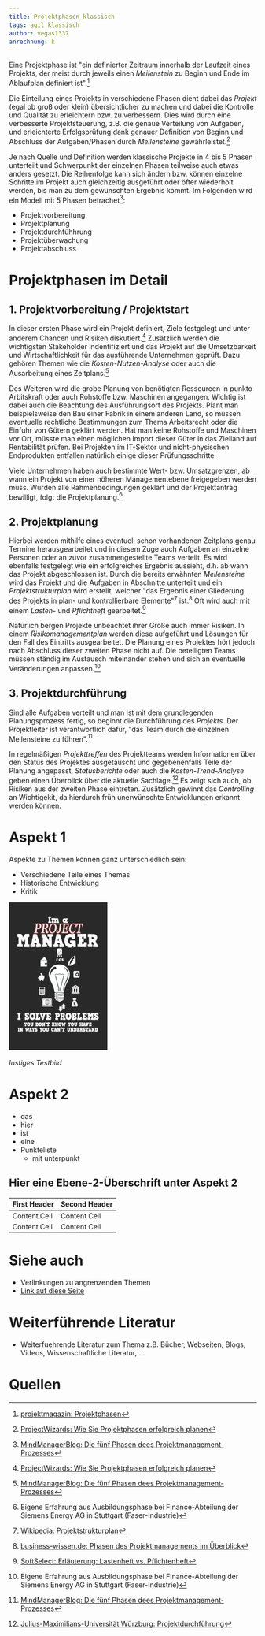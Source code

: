 ```yaml
---
title: Projektphasen_klassisch
tags: agil klassisch
author: vegas1337
anrechnung: k
---
```


Eine Projektphase ist "ein definierter Zeitraum innerhalb der Laufzeit eines Projekts, der meist durch jeweils einen *Meilenstein* zu Beginn und Ende im Ablaufplan definiert ist".[^1]

Die Einteilung eines Projekts in verschiedene Phasen dient dabei das *Projekt* (egal ob groß oder klein) übersichtlicher zu machen und dabei die Kontrolle und Qualität zu erleichtern bzw. zu verbessern. Dies wird durch eine verbesserte Projektsteuerung, z.B. die genaue Verteilung von Aufgaben, und erleichterte Erfolgsprüfung dank genauer Definition von Beginn und Abschluss der Aufgaben/Phasen durch *Meilensteine* gewährleistet.[^2]

Je nach Quelle und Definition werden klassische Projekte in 4 bis 5 Phasen unterteilt und Schwerpunkt der einzelnen Phasen teilweise auch etwas anders gesetzt. Die Reihenfolge kann sich ändern bzw. können einzelne Schritte im Projekt auch gleichzeitig ausgeführt oder öfter wiederholt werden, bis man zu dem gewünschten Ergebnis kommt.
Im Folgenden wird ein Modell mit 5 Phasen betrachet[^3]:

* Projektvorbereitung
* Projektplanung
* Projektdurchfühhrung
* Projektüberwachung
* Projektabschluss

# Projektphasen im Detail

## 1. Projektvorbereitung / Projektstart

In dieser ersten Phase wird ein Projekt definiert, Ziele festgelegt und unter anderem Chancen und Risiken diskutiert.[^2] Zusätzlich werden die wichtigsten Stakeholder indentifiziert und das Projekt auf die Umsetzbarkeit und Wirtschaftlichkeit für das ausführende Unternehmen geprüft. Dazu gehören Themen wie die *Kosten-Nutzen-Analyse*  oder auch die Ausarbeitung eines Zeitplans.[^3] 

Des Weiteren wird die grobe Planung von benötigten Ressourcen in punkto Arbitskraft oder auch Rohstoffe bzw. Maschinen angegangen. Wichtig ist dabei auch die Beachtung des Ausführungsort des Projekts. Plant man beispielsweise den Bau einer Fabrik in einem anderen Land, so müssen eventuelle rechtliche Bestimmungen zum Thema Arbeitsrecht oder die Einfuhr von Gütern geklärt werden. Hat man keine Rohstoffe und Maschinen vor Ort, müsste man einen möglichen Import dieser Güter in das Zielland auf Rentabilität prüfen. Bei Projekten im IT-Sektor und nicht-physischen Endprodukten entfallen natürlich einige dieser Prüfungsschritte.

Viele Unternehmen haben auch bestimmte Wert- bzw. Umsatzgrenzen, ab wann ein Projekt von einer höheren Managementebene freigegeben werden muss. Wurden alle Rahmenbedingungen geklärt und der Projektantrag bewilligt, folgt die Projektplanung.[^4] 

## 2. Projektplanung

Hierbei werden mithilfe eines eventuell schon vorhandenen Zeitplans genau Termine herausgearbeitet und in diesem Zuge auch Aufgaben an einzelne Personen oder an zuvor zusammengestellte Teams verteilt. Es wird ebenfalls festgelegt wie ein erfolgreiches Ergebnis aussieht, d.h. ab wann das Projekt abgeschlossen ist. Durch die bereits erwähnten *Meilensteine* wird das Projekt und die Aufgaben in Abschnitte unterteilt und ein *Projektstrukturplan* wird erstellt, welcher "das Ergebnis einer Gliederung des Projekts in plan- und kontrollierbare Elemente"[^5] ist.[^6] Oft wird auch mit einem *Lasten-* und *Pflichtheft* gearbeitet.[^7]

Natürlich bergen Projekte unbeachtet ihrer Größe auch immer Risiken. In einem *Risikomanagementplan* werden diese aufgeführt und Lösungen für den Fall des Eintritts ausgearbeitet. Die Planung eines Projektes hört jedoch nach Abschluss dieser zweiten Phase nicht auf. Die beteiligten Teams müssen ständig im Austausch miteinander stehen und sich an eventuelle Veränderungen anpassen.[^4]

## 3. Projektdurchführung

Sind alle Aufgaben verteilt und man ist mit dem grundlegenden Planungsprozess fertig, so beginnt die Durchführung des *Projekts*. Der Projektleiter ist verantwortlich dafür, "das Team durch die einzelnen Meilensteine zu führen".[^3] 

In regelmäßigen *Projekttreffen* des Projektteams werden Informationen über den Status des Projektes ausgetauscht und gegebenenfalls Teile der Planung angepasst. *Statusberichte* oder auch die *Kosten-Trend-Analyse* geben einen Überblick über die aktuelle Sachlage.[^8] Es zeigt sich auch, ob Risiken aus der zweiten Phase eintreten.
Zusätzlich gewinnt das *Controlling* an Wichtigekit, da hierdurch früh unerwünschte Entwicklungen erkannt werden können.









# Aspekt 1

Aspekte zu Themen können ganz unterschiedlich sein:

* Verschiedene Teile eines Themas 
* Historische Entwicklung
* Kritik 

![Beispielabbildung](Projektphasen_klassisch/test-file.jpg)

*lustiges Testbild*

# Aspekt 2

* das
* hier 
* ist
* eine 
* Punkteliste
  - mit unterpunkt

## Hier eine Ebene-2-Überschrift unter Aspekt 2


| First Header  | Second Header |
| ------------- | ------------- |
| Content Cell  | Content Cell  |
| Content Cell  | Content Cell  |






# Siehe auch

* Verlinkungen zu angrenzenden Themen
* [Link auf diese Seite](Projektphasen_klassisch.md)

# Weiterführende Literatur

* Weiterfuehrende Literatur zum Thema z.B. Bücher, Webseiten, Blogs, Videos, Wissenschaftliche Literatur, ...

# Quellen

[^1]: [projektmagazin: Projektphasen](https://www.projektmagazin.de/glossarterm/projektphase)
[^2]: [ProjectWizards: Wie Sie Projektphasen erfolgreich planen](https://www.projectwizards.net/de/blog/2019/06/project-phases)
[^3]: [MindManagerBlog: Die fünf Phasen dees Projektmanagement-Prozesses](https://blog.mindmanager.com/de/blog/die-funf-phasen-des-projektmanagement-prozesses/)
[^4]: Eigene Erfahrung aus Ausbildungsphase bei Finance-Abteilung der Siemens Energy AG in Stuttgart (Faser-Industrie)
[^5]: [Wikipedia: Projektstrukturplan](https://de.wikipedia.org/wiki/Projektstrukturplan)
[^6]: [business-wissen.de: Phasen des Projektmanagements im Überblick](https://www.business-wissen.de/hb/phasen-des-projektmanagements-im-ueberblick/)
[^7]: [SoftSelect: Erläuterung: Lastenheft vs. Pflichtenheft](http://www.softselect.de/wissenspool/erlaeuterung_lastenheft_vs_pflichtenheft#:~:text=Das%20Lastenheft%20beschreibt%20die%20gesamte,Lastenheft%20gew%C3%BCnschten%20Funktionen%20umgesetzt%20werden.)
[^8]: [Julius-Maximilians-Universität Würzburg: Projektdurchführung](https://www.uni-wuerzburg.de/verwaltung/qualitaetsmanagement/projektmanagement/projektdurchfuehrung/)
